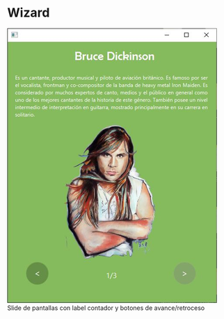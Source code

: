 # Wizard
![](https://github.com/AlonsoCasilda/Wizard/blob/master/Wizard.JPG)
Slide de pantallas con label contador y botones de avance/retroceso
